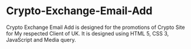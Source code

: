 # Crypto-Exchange-Email-Add
Crypto Exchange Email Add is designed for the promotions of Crypto Site for My respected Client of UK. It is designed using HTML 5, CSS 3, JavaScript and Media query.
